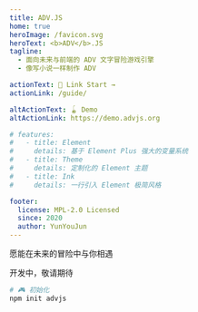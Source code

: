 ```yaml
---
title: ADV.JS
home: true
heroImage: /favicon.svg
heroText: <b>ADV</b>.JS
tagline:
  - 面向未来与前端的 ADV 文字冒险游戏引擎
  - 像写小说一样制作 ADV

actionText: 📖 Link Start →
actionLink: /guide/

altActionText: 🪀 Demo
altActionLink: https://demo.advjs.org

# features:
#   - title: Element
#     details: 基于 Element Plus 强大的变量系统
#   - title: Theme
#     details: 定制化的 Element 主题
#   - title: Ink
#     details: 一行引入 Element 极简风格

footer:
  license: MPL-2.0 Licensed
  since: 2020
  author: YunYouJun
---
```


<div class="text-center font-light text-2xl">

<div class="text-2xl font-normal gradient-text from-blue-600 to-green-500 bg-gradient-to-r">

愿能在未来的冒险中与你相遇

</div>

开发中，敬请期待

```bash
# 🎮 初始化
npm init advjs
```

</div>
